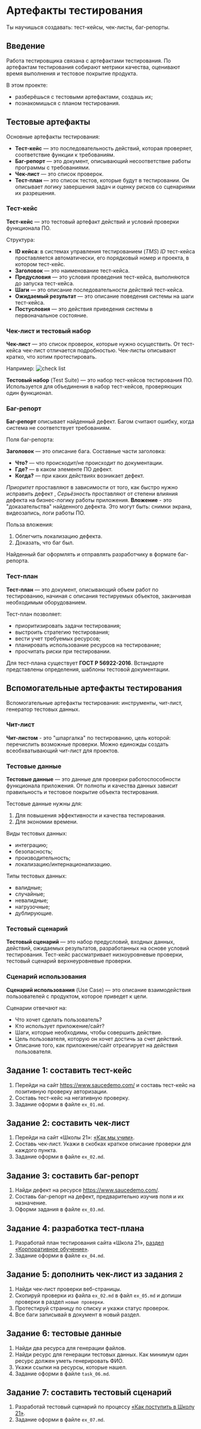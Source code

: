 # Артефакты тестирования

Ты научишься создавать: тест-кейсы, чек-листы, баг-репорты.

## Введение

Работа тестировщика связана с артефактами тестирования.
По артефактам тестирования собирают метрики качества, оценивают время выполнения
и тестовое покрытие продукта.

В этом проекте:

- разберёшься с тестовыми артефактами, создашь их;
- познакомишься с планом тестирования.

## Тестовые артефакты

Основные артефакты тестирования:

- **Тест-кейс** — это последовательность действий, которая проверяет,
  соответствие функции к требованиям.
- **Баг-репорт** — это документ, описывающий несоответствие работы программы с
  требованиями.
- **Чек-лист** — это список проверок.
- **Тест-план** — это список тестов, которые будут в тестировании.
  Он описывает логику завершения задач и оценку рисков со сценариями их
  разрешения.

### Тест-кейс

**Тест-кейс** — это тестовый артефакт действий и условий проверки функционала
ПО.

Структура:

- **ID кейса**: в системах управления тестированием (*TMS*) *ID* тест-кейса
  проставляется автоматически, его порядковый номер и проекта, в котором
  тест-кейс.
- **Заголовок** — это наименование тест-кейса.
- **Предусловия** — это условия проведения тест-кейса, выполняются до запуска
  тест-кейса.
- **Шаги** — это описание последовательности действий тест-кейса.
- **Ожидаемый результат** — это описание поведения системы на шаги тест-кейса.
- **Постусловия** — это действия приведения системы в первоначальное состояние.

### Чек-лист и тестовый набор

**Чек-лист** — это список проверок, которые нужно осуществить.
От тест-кейса чек-лист отличается подробностью.
Чек-листы описывают кратко, что хотим протестировать.

Например:
![check list](content/images/examples/check_list.png)

**Тестовый набор** (Test Suite) — это набор тест-кейсов тестирования ПО.
Используется для объединения в набор тест-кейсов, проверяющих один функционал.

### Баг-репорт

**Баг-репорт** описывает найденный дефект.
Багом считают ошибку, когда система не соответствует требованиям.

Поля баг-репорта:

**Заголовок** — это описание бага. Составные части заголовка:

- **Что?** — что происходит/не происходит по документации.
- **Где?** — в каком элементе ПО дефект.
- **Когда?** — при каких действиях возникает дефект.

*Приоритет* проставляют в зависимости от того, как быстро нужно исправить дефект
, *Серьёзность* проставляют от степени влияния дефекта на бизнес-логику работы
приложения.
**Вложение** - это "доказательства" найденного дефекта. Это могут быть: снимки
экрана, видеозапись, логи работы ПО.

Польза вложения:

1. Облегчить локализацию дефекта.
2. Доказать, что баг был.

Найденный баг оформлять и отправлять разработчику в формате баг-репорта.

### Тест-план

**Тест-план** — это документ, описывающий объем работ по тестированию, начиная
с описания тестируемых объектов, заканчивая необходимым оборудованием.

Тест-план позволяет:

- приоритизировать задачи тестирования;
- выстроить стратегию тестирования;
- вести учет требуемых ресурсов;
- планировать использование ресурсов на тестирование;
- просчитать риски при тестировании.

Для тест-плана существует **ГОСТ Р 56922-2016**.
Встандарте представлены определения, шаблоны тестовой документации.

## Вспомогательные артефакты тестирования

Вспомогательные артефакты тестирования: инструменты, чит-лист, генератор
тестовых данных.

### Чит-лист

**Чит-листом** - это "шпаргалка" по тестированию, цель которой: перечислить
возможные проверки.
Можно единожды создать всеобхватывающий чит-лист для проектов.

### Тестовые данные

**Тестовые данные** — это данные для проверки работоспособности функционала
приложения.
От полноты и качества данных зависит правильность и тестовое покрытие объекта
тестирования.

Тестовые данные нужны для:

1. Для повышения эффективности и качества тестирования.
2. Для экономии времени.

Виды тестовых данных:

- интеграцию;
- безопасность;
- производительность;
- локализацию/интернационализацию.

Типы тестовых данных:

- валидные;
- случайные;
- невалидные;
- нагрузочные;
- дублирующие.

### Тестовый сценарий

**Тестовый сценарий** — это набор предусловий, входных данных, действий,
ожидаемых результатов, разработанных на основе условий тестирования.
Тест-кейс рассматривает низкоуровневые проверки, тестовый сценарий
верхнеуровневые проверки.

### Сценарий использования

**Сценарий использования** (Use Case) — это описание взаимодействия
пользователей с продуктом, которое приведет к цели.

Сценарии отвечают на:

- Что хочет сделать пользователь?
- Кто использует приложение/сайт?
- Шаги, которые необходимы, чтобы совершить действие.
- Цель пользователя, которую он хочет достичь за счет действий.
- Описание того, как приложение/сайт отреагирует на действия пользователя.

## Задание 1: cоставить тест-кейс

1. Перейди на сайт <https://www.saucedemo.com/>  и составь тест-кейс на
   позитивную проверку авторизации.
2. Составь тест-кейс на негативную проверку.
3. Задание оформи в файле `ex_01.md`.

## Задание 2: составить чек-лист

1. Перейди на сайт «Школы 21»:
   [«Как мы учим»](https://21-school.ru/methodology).
2. Составь чек-лист.
   Укажи в скобках краткое описание проверки для каждого пункта.
3. Задание оформи в файле `ex_02.md`.

## Задание 3: составить баг-репорт

1. Найди дефект на ресурсе <https://www.saucedemo.com/>.
2. Составь баг-репорт на дефект, предварительно изучив поля и их назначение.
3. Оформи задания в файле `ex_03.md`.

## Задание 4: разработка тест-плана

1. Разработай план тестирования сайта «Школа 21»,
   [раздел «Корпоративное обучение»](https://21-school.ru/corporate-training/gruppovye-intensivy-dlia-rukovoditelei-i-komand).
2. Задание оформи в файле `ex_04.md`.

## Задание 5: дополнить чек-лист из задания `2`

1. Найди чек-лист проверки веб-страницы.
2. Скопируй проверки из файла `ex_02.md` в файл `ex_05.md` и допиши проверки в
   раздел `новые проверки`.
3. Протестируй страницу по списку и укажи статус проверок.
4. Все баги записывай в документ в новый раздел.

## Задание 6: тестовые данные

1. Найди два ресурса для генерации файлов.
2. Найди ресурс для генерации тестовых данных.
   Как минимум один ресурс должен уметь генерировать ФИО.
3. Укажи ссылки на ресурсы, которые нашел.
4. Задание оформи в файле `task_06.md`.

## Задание 7: составить тестовый сценарий

1. Разработай тестовый сценарий по процессу [«Как поступить в Школу 21»](https://21-school.ru/admission).
2. Задание оформи в файле `ex_07.md`.
